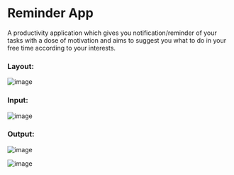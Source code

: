 # Reminder App

A productivity application which gives you notification/reminder of your tasks with a dose of motivation and aims to suggest you what to do in your free time according to your interests.


### Layout:

![image](https://user-images.githubusercontent.com/118706951/224730753-e55067bf-5c1d-4cef-9dc4-7f5a912e40f8.png)

### Input:

![image](https://user-images.githubusercontent.com/118706951/224731199-0c56c303-e684-4783-8130-4833afedddf8.png)

### Output:

![image](https://user-images.githubusercontent.com/118706951/224731276-f2ff3b67-9fed-4e46-8081-0b4b2357d527.png)


![image](https://user-images.githubusercontent.com/118706951/224731319-ede8295e-1f9d-4ca2-aa3e-ad86c7152302.png)

